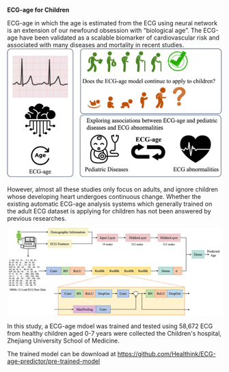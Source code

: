 
**ECG-age for Children**

ECG-age in which the age is estimated from the ECG using neural network is an extension of our newfound obsession with “biological age”. The ECG-age have been validated as a scalable biomarker of cardiovascular risk and associated with many diseases and mortality in recent studies.
![is ecg-age still apply to children](/ga.png)

However, almost all these studies only focus on adults, and ignore children whose developing heart undergoes continuous change. Whether the existing automatic ECG-age analysis systems which generally trained on the adult ECG dataset is applying for children has not been answered by previous researches.

![network strucuture](/NN.png)

In this study, a ECG-age mdoel was trained and tested using 58,672 ECG from healthy children aged 0-7 years were collected the Children's hospital, Zhejiang University School of Medicine.



The trained model can be download at https://github.com/Healthink/ECG-age-predictor/pre-trained-model

